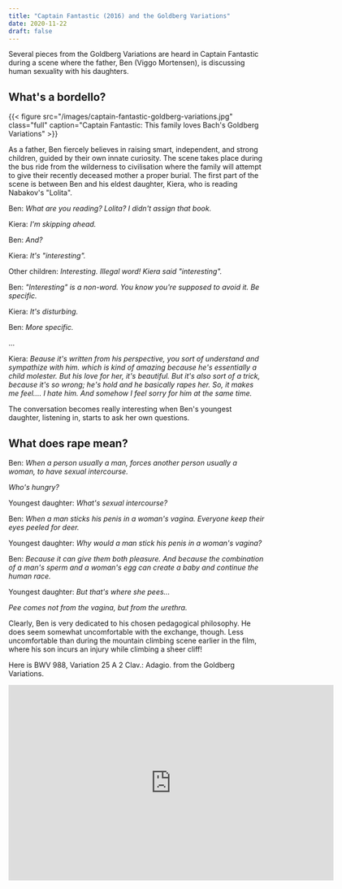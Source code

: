 ```yaml
---
title: "Captain Fantastic (2016) and the Goldberg Variations"
date: 2020-11-22
draft: false
---
```


Several pieces from the Goldberg Variations are heard in Captain Fantastic during a scene where the father, Ben (Viggo Mortensen), is discussing human sexuality with his daughters.

##  What's a bordello?

{{< figure src="/images/captain-fantastic-goldberg-variations.jpg" class="full" caption="Captain Fantastic: This family loves Bach's Goldberg Variations" >}}

As a father, Ben fiercely believes in raising smart, independent, and strong children, guided by their own innate curiosity. The scene takes place during the bus ride from the wilderness to civilisation where the family will attempt to give their recently deceased mother a proper burial. The first part of the scene is between Ben and his eldest daughter, Kiera, who is reading Nabakov's "Lolita".

Ben: <cite>What are you reading? Lolita? I didn't assign that book.</cite>

Kiera: <cite>I'm skipping ahead.</cite>

Ben: <cite>And?</cite>

Kiera: <cite>It's "interesting".</cite>

 Other children: <cite>Interesting. Illegal word! Kiera said "interesting".</cite>
 
 Ben: <cite>"Interesting" is a non-word. You know you're supposed to avoid it. Be specific.</cite>
 
Kiera: <cite>It's disturbing.</cite>
 
 Ben: <cite>More specific.</cite>
 
 ...
 
Kiera: <cite>Beause it's written from his perspective, you sort of understand and sympathize with him. which is kind of amazing because he's essentially a child molester. But his love for her, it's beautiful. But it's also sort of a trick, because it's so wrong; he's hold and he basically rapes her. So, it makes me feel.... I hate him. And somehow I feel sorry for him at the same time.</cite>

The conversation becomes really interesting when Ben's youngest daughter, listening in, starts to ask her own questions. 

## What does rape mean?

Ben: <cite>When a person usually a man, forces another person usually a woman, to have sexual intercourse.</cite>
 
 <cite>Who's hungry?</cite>
 
 Youngest daughter: <cite>What's sexual intercourse?</cite>
 
 Ben: <cite>When a man sticks his penis in a woman's vagina. Everyone keep their eyes peeled for deer.</cite>
 
 Youngest daughter: <cite>Why would a man stick his penis in a woman's vagina?</cite>
 
 Ben: <cite>Because it can give them both pleasure. And because the combination of a man's sperm and a woman's egg can create a baby and continue the human race.</cite>
 
 Youngest daughter: <cite>But that's where she pees...</cite>
 
 <cite>Pee comes not from the vagina, but from the urethra.</cite>

Clearly, Ben is very dedicated to his chosen pedagogical philosophy. He does seem somewhat uncomfortable with the exchange, though. Less uncomfortable than during the mountain climbing scene earlier in the film, where his son incurs an injury while climbing a sheer cliff!

Here is BWV 988, Variation 25 A 2 Clav.: Adagio. from the Goldberg Variations.

<iframe width="640" height="385" src="https://www.youtube.com/embed/15ezpwCHtJs?controls=0&start=3581" frameborder="0" allow="accelerometer; autoplay; clipboard-write; encrypted-media; gyroscope; picture-in-picture" allowfullscreen></iframe>


